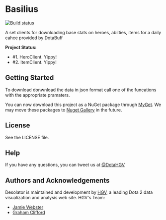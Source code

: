 # Basilius
[![Build status](https://ci.appveyor.com/api/projects/status/vte24gipwwfg3nfq?svg=true)](https://ci.appveyor.com/project/RGBKnights/basilius-r4i0u)

A set clients for downloading base stats on heroes, abilties, items for a daily cahce provided by DotaBuff

**Project Status:**

- #1. HeroClient. Yippy!
- #2. ItemClient. Yippy!

## Getting Started

To download donwnload the data in json format call one of the funcations with the appropriate pramaters. 

You can now download this project as a NuGet package through [MyGet](https://www.myget.org/feed/highgroundvision/package/nuget/HGV.Basilius). We may move these packages to [Nuget Gallery](https://www.nuget.org/) in the future. 

## License

See the LICENSE file.

## Help

If you have any questions, you can tweet us at [@DotaHGV](https://twitter.com/DotaHGV)

## Authors and Acknowledgements

Desolator is maintained and development by [HGV](http://www.highgroundvision.com), a leading Dota 2 data visualization and analysis web site. HGV's Team:

* [Jamie Webster](https://github.com/RGBKnights) 
* [Graham Clifford](https://github.com/gclifford)